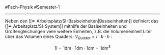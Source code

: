#Fach-Physik  #Semester-1

---

Neben den [[✒ Arbeitsplatz/SI-Basiseinheiten|Basiseinheiten]] definiert das [[✒ Arbeitsplatz/SI-System]] mithilfe der Basiseinheiten und Größengleichungen viele weitere Einheiten, z.B. die Volumeneinheit $\mathrm{Liter}$ über das Volumen eines Quaders: $V_{Quader}=l\cdot b\cdot h$ :

$$
1\mathrm{l} = 1\mathrm{dm}\cdot1\mathrm{dm}\cdot1\mathrm{dm}=1\mathrm{dm}^3
$$